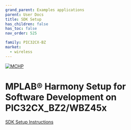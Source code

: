 ```yaml
---
grand_parent: Examples applications
parent: User Docs
title: SDK Setup
has_children: false
has_toc: false
nav_order: 525

family: PIC32CX-BZ
market:
  - wireless
---
```


[![MCHP](https://www.microchip.com/ResourcePackages/Microchip/assets/dist/images/logo.png)](https://www.microchip.com)
# MPLAB® Harmony Setup for Software Development on PIC32CX_BZ2/WBZ45x 

[SDK Setup Instructions](../../../../Documentation/PIC32CX-BZWBZ45x%20SDK%20Setup.pdf)



